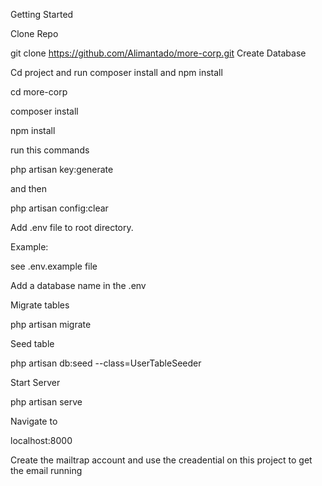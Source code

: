 Getting Started

Clone Repo

git clone https://github.com/Alimantado/more-corp.git
Create Database

Cd project and run composer install and npm install

cd more-corp

composer install

npm install

run this commands

php artisan key:generate

and then 

php artisan config:clear

Add .env file to root directory.

Example:

see .env.example file

Add a database name in the .env

Migrate tables

php artisan migrate

Seed table

php artisan db:seed --class=UserTableSeeder 



Start Server

php artisan serve

Navigate to

localhost:8000

Create the mailtrap account and use the creadential on this project to get the email running
